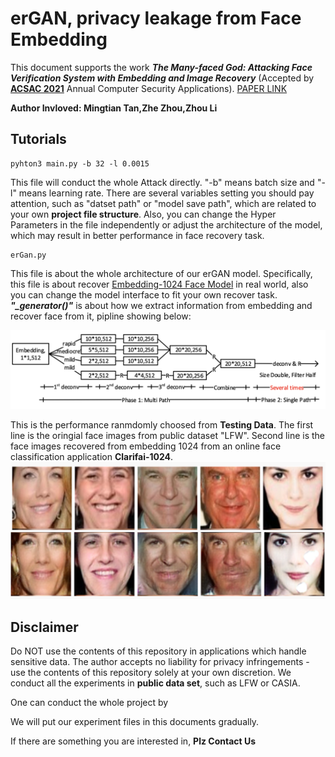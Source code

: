 # erGAN, privacy leakage from Face Embedding 
This document supports the work ***The Many-faced God: Attacking Face Verification System with Embedding and Image Recovery*** (Accepted by **[ACSAC 2021](https://www.acsac.org/)** Annual Computer Security Applications). [PAPER LINK](https://cpb-us-e2.wpmucdn.com/faculty.sites.uci.edu/dist/5/764/files/2021/10/acsac21a.pdf)

**Author Invloved: Mingtian Tan,Zhe Zhou,Zhou Li**   


## Tutorials
```
pyhton3 main.py -b 32 -l 0.0015
```
This file will conduct the whole Attack directly. "-b" means batch size and "-l" means learning rate. There are several variables setting you should pay attention, such as "datset path" or "model save path", which are related to your own **project file structure**. Also, you can change the Hyper Parameters in the file independently or adjust the architecture of the model, which may result in better performance in face recovery task. 

```
erGan.py
```
This file is about the whole architecture of our erGAN model. Specifically, this file is about recover [Embedding-1024 Face Model](https://www.clarifai.com/developers/pre-trained-models) in real world, also you can change the model interface to fit your own recover task. ***"_generator()"*** is about how we extract information from embedding and recover face from it, pipline showing below:

![](/src/designPipline.png  "pipline")	

This is the performance ranmdomly choosed from **Testing Data**. The first line is the oringial face images from public dataset "LFW". Second line is the face images recovered from embedding 1024 from an online face classification application **Clarifai-1024**. 
![](/src/faceRecovery.png  "face")	


## Disclaimer

Do NOT use the contents of this repository in applications which handle sensitive data. The author accepts no liability for privacy infringements - use the contents of this repository solely at your own discretion. We conduct all the experiments in **public data set**, such as LFW or CASIA.


One can conduct the whole project by 


We will put our experiment files in this documents gradually. 

If there are something you are interested in, **Plz Contact Us**

